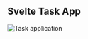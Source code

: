## Svelte Task App

![Task application](https://user-images.githubusercontent.com/84883298/175878189-1f918fa6-96d5-4ff3-b703-271ac73c621c.jpg)
